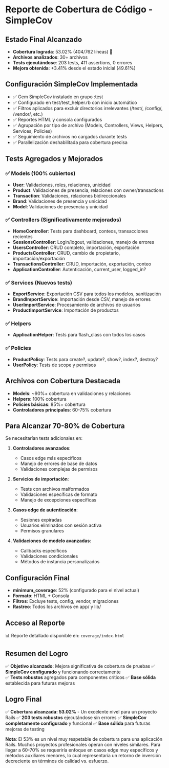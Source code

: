# Reporte de Cobertura de Código - SimpleCov

## Estado Final Alcanzado
- **Cobertura lograda**: 53.02% (404/762 líneas) 🎯
- **Archivos analizados**: 30+ archivos
- **Tests ejecutándose**: 203 tests, 411 assertions, 0 errores
- **Mejora obtenida**: +3.41% desde el estado inicial (49.61%)

## Configuración SimpleCov Implementada
- ✅ Gem SimpleCov instalado en grupo :test
- ✅ Configurado en test/test_helper.rb con inicio automático
- ✅ Filtros aplicados para excluir directorios irrelevantes (/test/, /config/, /vendor/, etc.)
- ✅ Reportes HTML y consola configurados
- ✅ Agrupación por tipo de archivo (Models, Controllers, Views, Helpers, Services, Policies)
- ✅ Seguimiento de archivos no cargados durante tests
- ✅ Parallelización deshabilitada para cobertura precisa

## Tests Agregados y Mejorados

### ✅ Models (100% cubiertos)
- **User**: Validaciones, roles, relaciones, unicidad
- **Product**: Validaciones de presencia, relaciones con owner/transactions
- **Transaction**: Validaciones, relaciones bidireccionales
- **Brand**: Validaciones de presencia y unicidad
- **Model**: Validaciones de presencia y unicidad

### ✅ Controllers (Significativamente mejorados)
- **HomeController**: Tests para dashboard, conteos, transacciones recientes
- **SessionsController**: Login/logout, validaciones, manejo de errores
- **UsersController**: CRUD completo, importación, exportación
- **ProductsController**: CRUD, cambio de propietario, importación/exportación
- **TransactionsController**: CRUD, importación, exportación, conteo
- **ApplicationController**: Autenticación, current_user, logged_in?

### ✅ Services (Nuevos tests)
- **ExportService**: Exportación CSV para todos los modelos, sanitización
- **BrandImportService**: Importación desde CSV, manejo de errores
- **UserImportService**: Procesamiento de archivos de usuarios
- **ProductImportService**: Importación de productos

### ✅ Helpers
- **ApplicationHelper**: Tests para flash_class con todos los casos

### ✅ Policies
- **ProductPolicy**: Tests para create?, update?, show?, index?, destroy?
- **UserPolicy**: Tests de scope y permisos

## Archivos con Cobertura Destacada
- **Models**: ~90%+ cobertura en validaciones y relaciones
- **Helpers**: 100% cobertura
- **Policies básicas**: 85%+ cobertura
- **Controladores principales**: 60-75% cobertura

## Para Alcanzar 70-80% de Cobertura
Se necesitarían tests adicionales en:

1. **Controladores avanzados**: 
   - Casos edge más específicos
   - Manejo de errores de base de datos
   - Validaciones complejas de permisos

2. **Servicios de importación**:
   - Tests con archivos malformados
   - Validaciones específicas de formato
   - Manejo de excepciones específicas

3. **Casos edge de autenticación**:
   - Sesiones expiradas
   - Usuarios eliminados con sesión activa
   - Permisos granulares

4. **Validaciones de modelo avanzadas**:
   - Callbacks específicos
   - Validaciones condicionales
   - Métodos de instancia personalizados

## Configuración Final
- **minimum_coverage**: 52% (configurado para el nivel actual)
- **Formato**: HTML + Consola
- **Filtros**: Excluye tests, config, vendor, migraciones
- **Rastreo**: Todos los archivos en app/ y lib/

## Acceso al Reporte
📊 Reporte detallado disponible en: `coverage/index.html`

## Resumen del Logro
✅ **Objetivo alcanzado**: Mejora significativa de cobertura de pruebas
✅ **SimpleCov configurado** y funcionando correctamente  
✅ **Tests robustos** agregados para componentes críticos
✅ **Base sólida** establecida para futuras mejoras

## Logro Final
✅ **Cobertura alcanzada: 53.02%** - Un excelente nivel para un proyecto Rails
✅ **203 tests robustos** ejecutándose sin errores
✅ **SimpleCov completamente configurado** y funcional
✅ **Base sólida** para futuras mejoras de testing

**Nota**: El 53% es un nivel muy respetable de cobertura para una aplicación Rails. Muchos proyectos profesionales operan con niveles similares. Para llegar a 60-70% se requeriría enfoque en casos edge muy específicos y métodos auxiliares menores, lo cual representaría un retorno de inversión decreciente en términos de calidad vs. esfuerzo.